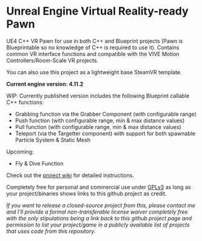 # Unreal Engine Virtual Reality-ready Pawn

UE4 C++ VR Pawn for use in both C++ and Blueprint projects (Pawn is Blueprintable so no knowledge of C++ is required to use it). Contains common VR interface functions and compatible with the VIVE Motion Controllers/Room-Scale VR projects.

You can also use this project as a lightweight base SteamVR template.

**Current engine version: 4.11.2**

WIP: Currently published version includes the following Blueprint callable C++ functions:
  - Grabbing function via the Grabber Component (with configurable range)
  - Push function (with configurable range, min & max distance values)
  - Pull function (with configurable range, min & max distance values)
  - Teleport (via the Targetter component) with support for both spawnable Particle System & Static Mesh

Upcoming:
  - Fly & Dive Function

Check out the [project wiki](https://github.com/1runeberg/VR_CPP/wiki) for detailed instructions.

Completely free for personal and commercial use under [GPLv3](http://www.gnu.org/licenses/gpl-3.0.en.html) as long as your project/binaries shows links to this github project as credit. 

_If you want to release a closed-source project from this, please contact me and I'll provide a formal non-transferable license waiver completely free with the only stipulations being a link back to this github project page and permission to list your project/game in a publicly available list of projects that uses code from this repository._

